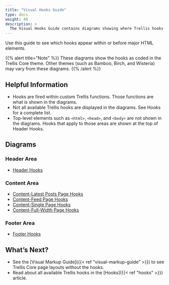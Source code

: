 ```yaml
---
title: "Visual Hooks Guide"
type: docs
weight: 40
description: >
  The Visual Hooks Guide contains diagrams showing where Trellis hooks appear within the Trellis Core templates.
---
```

Use this guide to see which hooks appear within or before major HTML elements.

{{% alert title="Note" %}}
These diagrams show the hooks as coded in the Trellis Core theme. Other themes (such as Bamboo, Birch, and Wisteria) may vary from these diagrams.
{{% /alert %}}

## Helpful Information
- Hooks are fired within custom Trellis functions. Those functions are what is shown in the diagrams.
- Not all available Trellis hooks are displayed in the diagrams. See Hooks for a complete list.
- Top-level elements such as `<html>`, `<head>`, and `<body>` are not shown in the diagrams. Hooks that apply to those areas are shown at the top of Header Hooks.

## Diagrams

### Header Area

- [Header Hooks](Trellis-Visual-Hooks-Guide-Header.png)

### Content Area 

- [Content-Latest Posts Page Hooks](Trellis-Visual-Hooks-Guide-Content-Latest-Posts.png)
- [Content-Feed Page Hooks](Trellis-Visual-Hooks-Guide-Content-Feed.png)
- [Content-Single Page Hooks](Trellis-Visual-Hooks-Guide-Content-Single.png)
- [Content-Full-Width Page Hooks](Trellis-Visual-Hooks-Guide-Content-Full-Width-Page.png)

### Footer Area

- [Footer Hooks](Trellis-Visual-Hooks-Guide-Footer.png)

## What’s Next?

- See the [Visual Markup Guide]({{< ref "visual-markup-guide" >}}) to see Trellis Core page layouts without the hooks.
- Read about all available Trellis hooks in the [Hooks]({{< ref "hooks" >}}) article.